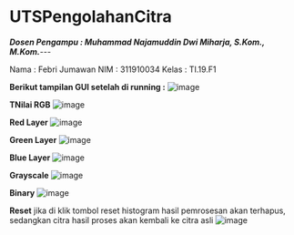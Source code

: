 # UTSPengolahanCitra
***Dosen Pengampu : Muhammad Najamuddin Dwi Miharja, S.Kom., M.Kom.***---

Nama : Febri Jumawan
NIM : 311910034
Kelas : TI.19.F1

**Berikut tampilan GUI setelah di running :**
![image](https://user-images.githubusercontent.com/57055098/117522242-6fe6e180-afdc-11eb-8d01-f2744f637d3d.png)

**TNilai RGB**
![image](https://user-images.githubusercontent.com/57055098/117522290-ac1a4200-afdc-11eb-9e14-42b41ecb282d.png)

**Red Layer**
![image](https://user-images.githubusercontent.com/57055098/117522309-ceac5b00-afdc-11eb-9d17-69d512f5c412.png)

**Green Layer**
![image](https://user-images.githubusercontent.com/57055098/117522323-e2f05800-afdc-11eb-8834-07c8049d33a7.png)

**Blue Layer**
![image](https://user-images.githubusercontent.com/57055098/117522336-fa2f4580-afdc-11eb-98e4-a8a1d2172b2e.png)

**Grayscale**
![image](https://user-images.githubusercontent.com/57055098/117522351-0ca97f00-afdd-11eb-8fbd-3c189877fda2.png)

**Binary**
![image](https://user-images.githubusercontent.com/57055098/117522358-19c66e00-afdd-11eb-83be-679cdfcda06e.png)

**Reset**
jika di klik tombol reset histogram hasil pemrosesan akan terhapus, sedangkan citra hasil proses akan kembali ke citra asli
![image](https://user-images.githubusercontent.com/57055098/117522405-5eeaa000-afdd-11eb-8bbd-2ab0e3614cf2.png)
